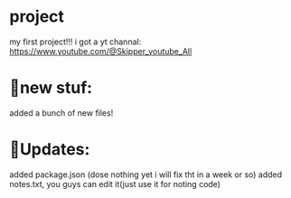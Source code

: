 # project
my first project!!!
i got a yt channal: https://www.youtube.com/@Skipper_youtube_All

# 🌲new stuf:
added a bunch of new files!

# 🥤Updates:
added package.json (dose nothing yet i will fix tht in a week or so)
added notes.txt, you guys can edit it(just use it for noting code) 
